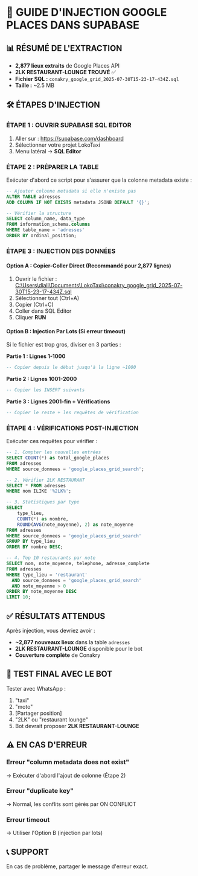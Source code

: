 # 🚀 GUIDE D'INJECTION GOOGLE PLACES DANS SUPABASE

## 📊 RÉSUMÉ DE L'EXTRACTION
- **2,877 lieux extraits** de Google Places API
- **2LK RESTAURANT-LOUNGE TROUVÉ** ✅
- **Fichier SQL :** `conakry_google_grid_2025-07-30T15-23-17-434Z.sql`
- **Taille :** ~2.5 MB

## 🛠️ ÉTAPES D'INJECTION

### ÉTAPE 1 : OUVRIR SUPABASE SQL EDITOR
1. Aller sur : https://supabase.com/dashboard
2. Sélectionner votre projet LokoTaxi
3. Menu latéral → **SQL Editor**

### ÉTAPE 2 : PRÉPARER LA TABLE
Exécuter d'abord ce script pour s'assurer que la colonne metadata existe :

```sql
-- Ajouter colonne metadata si elle n'existe pas
ALTER TABLE adresses 
ADD COLUMN IF NOT EXISTS metadata JSONB DEFAULT '{}';

-- Vérifier la structure
SELECT column_name, data_type 
FROM information_schema.columns 
WHERE table_name = 'adresses' 
ORDER BY ordinal_position;
```

### ÉTAPE 3 : INJECTION DES DONNÉES

#### Option A : Copier-Coller Direct (Recommandé pour 2,877 lignes)
1. Ouvrir le fichier : [C:\Users\diall\Documents\LokoTaxi\conakry_google_grid_2025-07-30T15-23-17-434Z.sql](file:///C:/Users/diall/Documents/LokoTaxi/conakry_google_grid_2025-07-30T15-23-17-434Z.sql)
2. Sélectionner tout (Ctrl+A)
3. Copier (Ctrl+C)
4. Coller dans SQL Editor
5. Cliquer **RUN**

#### Option B : Injection Par Lots (Si erreur timeout)
Si le fichier est trop gros, diviser en 3 parties :

**Partie 1 : Lignes 1-1000**
```sql
-- Copier depuis le début jusqu'à la ligne ~1000
```

**Partie 2 : Lignes 1001-2000**
```sql
-- Copier les INSERT suivants
```

**Partie 3 : Lignes 2001-fin + Vérifications**
```sql
-- Copier le reste + les requêtes de vérification
```

### ÉTAPE 4 : VÉRIFICATIONS POST-INJECTION

Exécuter ces requêtes pour vérifier :

```sql
-- 1. Compter les nouvelles entrées
SELECT COUNT(*) as total_google_places
FROM adresses 
WHERE source_donnees = 'google_places_grid_search';

-- 2. Vérifier 2LK RESTAURANT
SELECT * FROM adresses 
WHERE nom ILIKE '%2LK%';

-- 3. Statistiques par type
SELECT 
    type_lieu,
    COUNT(*) as nombre,
    ROUND(AVG(note_moyenne), 2) as note_moyenne
FROM adresses 
WHERE source_donnees = 'google_places_grid_search'
GROUP BY type_lieu
ORDER BY nombre DESC;

-- 4. Top 10 restaurants par note
SELECT nom, note_moyenne, telephone, adresse_complete
FROM adresses 
WHERE type_lieu = 'restaurant' 
  AND source_donnees = 'google_places_grid_search'
  AND note_moyenne > 0
ORDER BY note_moyenne DESC
LIMIT 10;
```

## ✅ RÉSULTATS ATTENDUS

Après injection, vous devriez avoir :
- **~2,877 nouveaux lieux** dans la table `adresses`
- **2LK RESTAURANT-LOUNGE** disponible pour le bot
- **Couverture complète** de Conakry

## 🎯 TEST FINAL AVEC LE BOT

Tester avec WhatsApp :
1. "taxi"
2. "moto" 
3. [Partager position]
4. "2LK" ou "restaurant lounge"
5. Bot devrait proposer **2LK RESTAURANT-LOUNGE**

## ⚠️ EN CAS D'ERREUR

### Erreur "column metadata does not exist"
→ Exécuter d'abord l'ajout de colonne (Étape 2)

### Erreur "duplicate key"
→ Normal, les conflits sont gérés par ON CONFLICT

### Erreur timeout
→ Utiliser l'Option B (injection par lots)

## 📞 SUPPORT
En cas de problème, partager le message d'erreur exact.